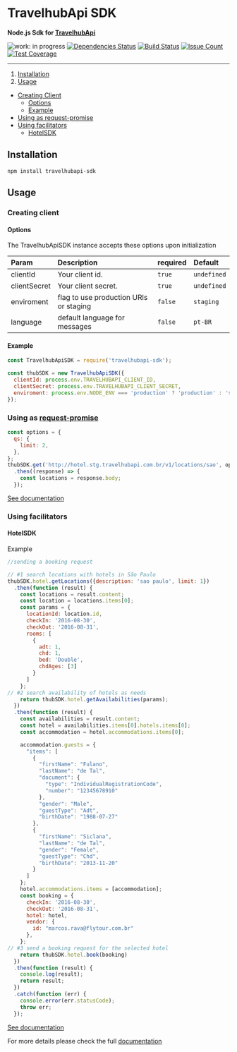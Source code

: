 # TravelhubApi SDK

**Node.js Sdk for [TravelhubApi](#)**

![work: in progress](https://img.shields.io/badge/work-in%20progress-orange.svg)
[![Dependencies Status](https://david-dm.org/travelhubapi/travelhubapi-node-sdk.svg)](https://david-dm.org/travelhubapi/travelhubapi-node-sdk)
[![Build Status](https://travis-ci.org/travelhubapi/travelhubapi-node-sdk.svg)](https://travis-ci.org/travelhubapi/travelhubapi-node-sdk)
[![Issue Count](https://codeclimate.com/github/travelhubapi/travelhubapi-node-sdk/badges/issue_count.svg)](https://codeclimate.com/github/travelhubapi/travelhubapi-node-sdk)
[![Test Coverage](https://codeclimate.com/github/travelhubapi/travelhubapi-node-sdk/badges/coverage.svg)](https://codeclimate.com/github/travelhubapi/travelhubapi-node-sdk/coverage)

---

1. [Installation](#installation)
2. [Usage](#usage)
  - [Creating Client](#creating-client)
    - [Options](#options)
    - [Example](#example)
  - [Using as request-promise](#using-as-request-promise)
  - [Using facilitators](#using-facilitators)
    - [HotelSDK](#hotelSDK)

## Installation

```
npm install travelhubapi-sdk
```

## Usage

### Creating client

#### Options

The TravelhubApiSDK instance accepts these options upon initialization

| Param                            | Description     |required   |Default         |
|:---------------------------------|:----------------|:----------|:---------------|
|clientId                          |Your client id.  |```true``` | ```undefined```|
|clientSecret                    |Your client secret.|```true``` | ```undefined```|
|enviroment | flag to use production URls or staging |```false```|```staging```     |
|language                      | default language for messages |```false```| ```pt-BR```       |

#### Example

```js
const TravelhubApiSDK = require('travelhubapi-sdk');

const thubSDK = new TravelhubApiSDK({
  clientId: process.env.TRAVELHUBAPI_CLIENT_ID,
  clientSecret: process.env.TRAVELHUBAPI_CLIENT_SECRET,
  enviroment: process.env.NODE_ENV === 'production' ? 'production' : 'staging', //default: will use staging urls
});
```

### Using as [request-promise](https://github.com/request/request-promise)

```js
const options = {
  qs: {
    limit: 2,
  },
};
thubSDK.get('http://hotel.stg.travelhubapi.com.br/v1/locations/sao', options)
  .then((response) => {
    const locations = response.body;
  });
```

[See documentation](src/client/README.md)

### Using facilitators

#### HotelSDK

Example

```js
//sending a booking request

// #1 search locations with hotels in São Paulo
thubSDK.hotel.getLocations({description: 'sao paulo', limit: 1})
  .then(function (result) {
    const locations = result.content;
    const location = locations.items[0];
    const params = {
      locationId: location.id,
      checkIn: '2016-08-30',
      checkOut: '2016-08-31',
      rooms: [
        {
          adt: 1,
          chd: 1,
          bed: 'Double',
          chdAges: [3]
        }
      ]
    };
// #2 search availability of hotels as needs
    return thubSDK.hotel.getAvailabilities(params);
  })
  .then(function (result) {
    const availabilities = result.content;
    const hotel = availabilities.items[0].hotels.items[0];
    const accommodation = hotel.accommodations.items[0];

    accommodation.guests = {
      "items": [
        {
          "firstName": "Fulano",
          "lastName": "de Tal",
          "document": {
            "type": "IndividualRegistrationCode",
            "number": "12345678910"
          },
          "gender": "Male",
          "guestType": "Adt",
          "birthDate": "1988-07-27"
        },
        {
          "firstName": "Siclana",
          "lastName": "de Tal",
          "gender": "Female",
          "guestType": "Chd",
          "birthDate": "2013-11-20"
        }
      ]
    };
    hotel.accommodations.items = [accommodation];
    const booking = {
      checkIn: '2016-08-30',
      checkOut: '2016-08-31',
      hotel: hotel,
      vendor: {
        id: "marcos.rava@flytour.com.br"
      },
    };
// #3 send a booking request for the selected hotel
    return thubSDK.hotel.book(booking)
  })
  .then(function (result) {
    console.log(result);
    return result;
  })
  .catch(function (err) {
    console.error(err.statusCode);
    throw err;
  });
```

[See documentation](src/hotel/README.md)

For more details please check the full [documentation](http://dev.travelhubapi.com.br)





